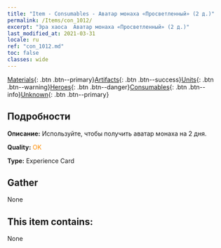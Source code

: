 ```yaml
---
title: "Item - Consumables - Аватар монаха «Просветленный» (2 д.)"
permalink: /Items/con_1012/
excerpt: "Эра хаоса  Аватар монаха «Просветленный» (2 д.)"
last_modified_at: 2021-03-31
locale: ru
ref: "con_1012.md"
toc: false
classes: wide
---
```

 [Materials](/ru/Items/){: .btn .btn--primary}[Artifacts](/ru/Items/Artifacts/){: .btn .btn--success}[Units](/ru/Items/Units/){: .btn .btn--warning}[Heroes](/ru/Items/Heroes/){: .btn .btn--danger}[Consumables](/ru/Items/Consumables/){: .btn .btn--info}[Unknown](/ru/Items/Unknown/){: .btn .btn--primary}

## Подробности
 **Описание:** Используйте, чтобы получить аватар монаха на 2 дня.

 **Quality:** <span style="color: #FF8C00">OK</span>

 **Type:** Experience Card

## Gather

  None

## This item contains:

  None

